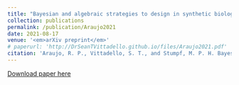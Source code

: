 ```yaml
---
title: "Bayesian and algebraic strategies to design in synthetic biology"
collection: publications
permalink: /publication/Araujo2021
date: 2021-08-17
venue: '<em>arXiv preprint</em>'
# paperurl: 'http://DrSeanTVittadello.github.io/files/Araujo2021.pdf'
citation: 'Araujo, R. P., Vittadello, S. T., and Stumpf, M. P. H. Bayesian and algebraic strategies to design in synthetic biology. <em>arXiv:2108.07388v1</em>, 2021.'
---
```

[Download paper here](http://DrSeanTVittadello.github.io/files/Araujo2021.pdf)
